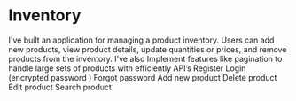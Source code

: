 # Inventory

I've built an application for managing a product inventory. Users can add new products, view product details, update quantities or prices, and remove products from the inventory. I've also Implement features like pagination to handle large sets of products with efficiently API’s Register Login  (encrypted password ) Forgot password Add new product Delete product Edit product Search product
